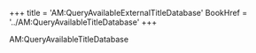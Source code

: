 +++
title = 'AM:QueryAvailableExternalTitleDatabase'
BookHref = '../AM:QueryAvailableTitleDatabase'
+++

AM:QueryAvailableTitleDatabase
